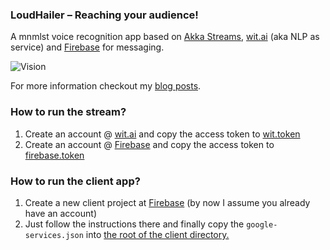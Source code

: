 ### LoudHailer – Reaching your audience!
A mnmlst voice recognition app based on [Akka Streams](http://akka.io), [wit.ai](https://wit.ai/) (aka NLP as service) and [Firebase](firebase.google.com) for messaging. 

![Vision](http://i.imgur.com/CvWgRl0l.png) 

For more information checkout my [blog posts](http://qabbasi.github.io/articles/2016-09/loudhailer-vision). 

### How to run the stream?
1. Create an account @ [wit.ai](https://wit.ai/) and copy the access token to [wit.token](https://github.com/qabbasi/Loudhailer/blob/master/voice-recognition-stream/src/main/resources/application.conf) 
2. Create an account @ [Firebase](http://firebase.google.com) and copy the access token to [firebase.token](https://github.com/qabbasi/Loudhailer/blob/master/voice-recognition-stream/src/main/resources/application.conf) 

### How to run the client app?
1. Create a new client project at [Firebase](http://firebase.google.com) (by now I assume you already have an account)
2. Just follow the instructions there and finally copy the `google-services.json` into [the root of the client directory.](https://github.com/qabbasi/Loudhailer/tree/master/LoudHailerClient) 
